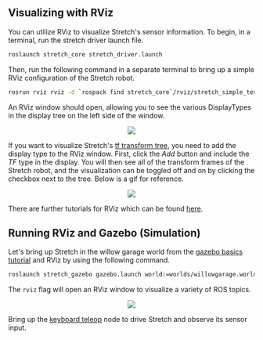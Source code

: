 ## Visualizing with RViz

You can utilize RViz to visualize Stretch's sensor information. To begin, in a terminal, run the stretch driver launch file.

```bash
roslaunch stretch_core stretch_driver.launch
```

Then, run the following command in a separate terminal to bring up a simple RViz configuration of the Stretch robot.

```bash
rosrun rviz rviz -d `rospack find stretch_core`/rviz/stretch_simple_test.rviz
```

An RViz window should open, allowing you to see the various DisplayTypes in the display tree on the left side of the window.

<p align="center">
  <img src="https://raw.githubusercontent.com/hello-robot/stretch_tutorials/noetic/images/simple_rviz.png"/>
</p>

If you want to visualize Stretch's [tf transform tree](http://wiki.ros.org/rviz/DisplayTypes/TF), you need to add the display type to the RViz window. First, click the *Add* button and include the *TF*  type in the display. You will then see all of the transform frames of the Stretch robot, and the visualization can be toggled off and on by clicking the checkbox next to the tree. Below is a gif for reference.

<p align="center">
  <img src="https://raw.githubusercontent.com/hello-robot/stretch_tutorials/noetic/images/rviz_adding_tf.gif"/>
</p>

There are further tutorials for RViz which can be found [here](http://wiki.ros.org/rviz/Tutorials).

## Running RViz and Gazebo (Simulation)
Let's bring up Stretch in the willow garage world from the [gazebo basics tutorial](gazebo_basics.md) and RViz by using the following command.

```bash
roslaunch stretch_gazebo gazebo.launch world:=worlds/willowgarage.world rviz:=true
```

The `rviz` flag will open an RViz window to visualize a variety of ROS topics.

<p align="center">
  <img src="https://raw.githubusercontent.com/hello-robot/stretch_tutorials/noetic/images/willowgarage_with_rviz.png"/>
</p>

Bring up the [keyboard teleop](teleoperating_stretch.md) node to drive Stretch and observe its sensor input.